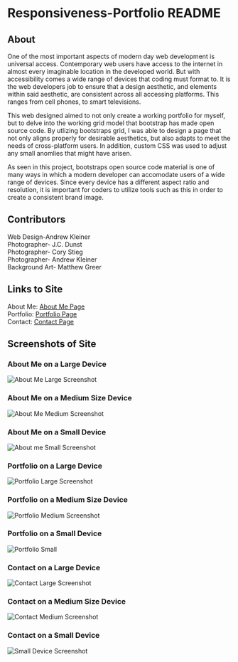 # Responsiveness-Portfolio README

## About

One of the most important aspects of modern day web development is universal access. Contemporary web users have access to the internet in almost every imaginable location in the developed world. But with accessibility comes a wide range of devices that coding must format to. It is the web developers job to ensure that a design aesthetic, and elements within said aesthetic, are consistent across all accessing platforms. This ranges from cell phones, to smart televisions.

This web designed aimed to not only create a working portfolio for myself, but to delve into the working grid model that bootstrap has made open source code. By utlizing bootstraps grid, I was able to design a page that not only aligns properly for desirable aesthetics, but also adapts to meet the needs of cross-platform users. In addition, custom CSS was used to adjust any small anomlies that might have arisen.

As seen in this project, bootstraps open source code material is one of many ways in which a modern developer can accomodate users of a wide range of devices. Since every device has a different aspect ratio and resolution, it is important for coders to utilize tools such as this in order to create a consistent brand image.

## Contributors
Web Design-Andrew Kleiner\
Photographer- J.C. Dunst\
Photographer- Cory Stieg\
Photographer- Andrew Kleiner\
Background Art- Matthew Greer

## Links to Site
About Me: [About Me Page](https://akleiner26.github.io/Responsiveness-Portfolio/?target=_blank)\
Portfolio: [Portfolio Page](https://akleiner26.github.io/Responsiveness-Portfolio/portfolio.html?target=_blank)\
Contact: [Contact Page](https://akleiner26.github.io/Responsiveness-Portfolio/contact.html?target=_blank)

## Screenshots of Site
### About Me on a Large Device
<img src="/assets/images/Screenshots/aboutMeBig.png" alt="About Me Large Screenshot">

### About Me on a Medium Size Device
<img src="/assets/images/Screenshots/aboutMeMed.png" alt="About Me Medium Screenshot">

### About Me on a Small Device
<img src="/assets/images/Screenshots/aboutMeSmall.png" alt="About me Small Screenshot">

### Portfolio on a Large Device
<img src="/assets/images/Screenshots/portfolioBig.png" alt="Portfolio Large Screenshot">

### Portfolio on a Medium Size Device
<img src="/assets/images/Screenshots/portfolioMed.png" alt="Portfolio Medium Screenshot">

### Portfolio on a Small Device
<img src="/assets/images/Screenshots/portfolioSmall.png" alt="Portfolio Small">

### Contact on a Large Device
<img src="/assets/images/Screenshots/contactBig.png" alt="Contact Large Screenshot">

### Contact on a Medium Size Device
<img src="/assets/images/Screenshots/contactMed.png" alt="Contact Medium Screenshot">

### Contact on a Small Device
<img src="/assets/images/Screenshots/contactSmall.png" alt="Small Device Screenshot">


